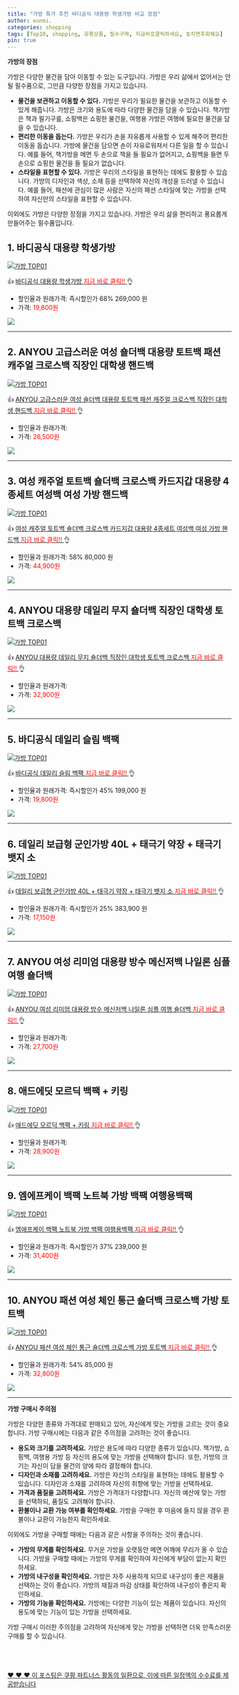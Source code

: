 ```yaml
---
title: "가방 특가 추천 바디공식 대용량 학생가방 비교 장점"
author: eunmi.
categories: shopping
tags: [Top10, shopping, 유행상품, 필수구매, 지금바로클릭하세요, 놓치면후회해요]
pin: true
---
```

**가방의 장점**

가방은 다양한 물건을 담아 이동할 수 있는 도구입니다. 가방은 우리 삶에서 없어서는 안 될 필수품으로, 그만큼 다양한 장점을 가지고 있습니다.

* **물건을 보관하고 이동할 수 있다.** 가방은 우리가 필요한 물건을 보관하고 이동할 수 있게 해줍니다. 가방은 크기와 용도에 따라 다양한 물건을 담을 수 있습니다. 책가방은 책과 필기구를, 쇼핑백은 쇼핑한 물건을, 여행용 가방은 여행에 필요한 물건을 담을 수 있습니다.
* **편리한 이동을 돕는다.** 가방은 우리가 손을 자유롭게 사용할 수 있게 해주어 편리한 이동을 돕습니다. 가방에 물건을 담으면 손이 자유로워져서 다른 일을 할 수 있습니다. 예를 들어, 책가방을 메면 두 손으로 책을 들 필요가 없어지고, 쇼핑백을 들면 두 손으로 쇼핑한 물건을 들 필요가 없습니다.
* **스타일을 표현할 수 있다.** 가방은 우리의 스타일을 표현하는 데에도 활용할 수 있습니다. 가방의 디자인과 색상, 소재 등을 선택하여 자신의 개성을 드러낼 수 있습니다. 예를 들어, 패션에 관심이 많은 사람은 자신의 패션 스타일에 맞는 가방을 선택하여 자신만의 스타일을 표현할 수 있습니다.

이외에도 가방은 다양한 장점을 가지고 있습니다. 가방은 우리 삶을 편리하고 풍요롭게 만들어주는 필수품입니다.

   

## 1. 바디공식 대용량 학생가방

[![가방 TOP01](https://thumbnail10.coupangcdn.com/thumbnails/remote/230x230ex/image/retail/images/1248788837846537-4e639f4e-a016-4b5b-9e42-5d4aebfbd629.jpg)](https://link.coupang.com/re/AFFSDP?lptag=AF3617701&subid=GithubCoopas&pageKey=7373244655&traceid=V0-153&itemId=19024791149&vendorItemId=77427444349)


👍 [바디공식 대용량 학생가방 <font color=red> 지금 바로 클릭!! </font> ](https://link.coupang.com/re/AFFSDP?lptag=AF3617701&subid=GithubCoopas&pageKey=7373244655&traceid=V0-153&itemId=19024791149&vendorItemId=77427444349) 👌 


- 할인율과 원래가격: 즉시할인가 68%  269,000   원
- 가격: <span style='color:red'>19,800원</span>

[![](/discount_price.png)](https://link.coupang.com/re/AFFSDP?lptag=AF3617701&subid=GithubCoopas&pageKey=7373244655&traceid=V0-153&itemId=19024791149&vendorItemId=77427444349)

---


   

## 2. ANYOU 고급스러운 여성 숄더백 대용량 토트백 패션 캐주얼 크로스백 직장인 대학생 핸드백

[![가방 TOP01](https://thumbnail6.coupangcdn.com/thumbnails/remote/230x230ex/image/vendor_inventory/c534/e6b56781886b61018002afede60ad3f6729d8b16b62ff1d5e496879aa163.jpg)](https://link.coupang.com/re/AFFSDP?lptag=AF3617701&subid=GithubCoopas&pageKey=7544328783&traceid=V0-153&itemId=19839860611&vendorItemId=87247204350)


👍 [ANYOU 고급스러운 여성 숄더백 대용량 토트백 패션 캐주얼 크로스백 직장인 대학생 핸드백 <font color=red> 지금 바로 클릭!! </font> ](https://link.coupang.com/re/AFFSDP?lptag=AF3617701&subid=GithubCoopas&pageKey=7544328783&traceid=V0-153&itemId=19839860611&vendorItemId=87247204350) 👌 


- 할인율과 원래가격: 
- 가격: <span style='color:red'>26,500원</span>

[![](/discount_price.png)](https://link.coupang.com/re/AFFSDP?lptag=AF3617701&subid=GithubCoopas&pageKey=7544328783&traceid=V0-153&itemId=19839860611&vendorItemId=87247204350)

---


   

## 3. 여성 캐주얼 토트백 숄더백 크로스백 카드지갑 대용량 4종세트 여성백 여성 가방 핸드백

[![가방 TOP01](https://thumbnail10.coupangcdn.com/thumbnails/remote/230x230ex/image/vendor_inventory/9709/20c7e419ffadea1e0341b211600c947baf4dc4275096d5be5e225cba9393.jpg)](https://link.coupang.com/re/AFFSDP?lptag=AF3617701&subid=GithubCoopas&pageKey=7405561759&traceid=V0-153&itemId=19176652938&vendorItemId=86701861580)


👍 [여성 캐주얼 토트백 숄더백 크로스백 카드지갑 대용량 4종세트 여성백 여성 가방 핸드백 <font color=red> 지금 바로 클릭!! </font> ](https://link.coupang.com/re/AFFSDP?lptag=AF3617701&subid=GithubCoopas&pageKey=7405561759&traceid=V0-153&itemId=19176652938&vendorItemId=86701861580) 👌 


- 할인율과 원래가격: 58%  80,000   원
- 가격: <span style='color:red'>44,900원</span>

[![](/discount_price.png)](https://link.coupang.com/re/AFFSDP?lptag=AF3617701&subid=GithubCoopas&pageKey=7405561759&traceid=V0-153&itemId=19176652938&vendorItemId=86701861580)

---


   

## 4. ANYOU 대용량 데일리 무지 숄더백 직장인 대학생 토트백 크로스백

[![가방 TOP01](https://thumbnail7.coupangcdn.com/thumbnails/remote/230x230ex/image/vendor_inventory/0cce/8e2b9ee1ced1bfff52e006fd7f2ffed733637640e1002e5e1316fdd5b33e.jpg)](https://link.coupang.com/re/AFFSDP?lptag=AF3617701&subid=GithubCoopas&pageKey=7602319276&traceid=V0-153&itemId=20113827765&vendorItemId=87208501795)


👍 [ANYOU 대용량 데일리 무지 숄더백 직장인 대학생 토트백 크로스백 <font color=red> 지금 바로 클릭!! </font> ](https://link.coupang.com/re/AFFSDP?lptag=AF3617701&subid=GithubCoopas&pageKey=7602319276&traceid=V0-153&itemId=20113827765&vendorItemId=87208501795) 👌 


- 할인율과 원래가격: 
- 가격: <span style='color:red'>32,900원</span>

[![](/discount_price.png)](https://link.coupang.com/re/AFFSDP?lptag=AF3617701&subid=GithubCoopas&pageKey=7602319276&traceid=V0-153&itemId=20113827765&vendorItemId=87208501795)

---


   

## 5. 바디공식 데일리 슬림 백팩

[![가방 TOP01](https://thumbnail6.coupangcdn.com/thumbnails/remote/230x230ex/image/retail/images/1506003214953195-6b6d848f-d8b3-4231-b761-4927a05f0fba.jpg)](https://link.coupang.com/re/AFFSDP?lptag=AF3617701&subid=GithubCoopas&pageKey=5237889716&traceid=V0-153&itemId=7391665383&vendorItemId=74682779929)


👍 [바디공식 데일리 슬림 백팩 <font color=red> 지금 바로 클릭!! </font> ](https://link.coupang.com/re/AFFSDP?lptag=AF3617701&subid=GithubCoopas&pageKey=5237889716&traceid=V0-153&itemId=7391665383&vendorItemId=74682779929) 👌 


- 할인율과 원래가격: 즉시할인가 45%  199,000   원
- 가격: <span style='color:red'>19,800원</span>

[![](/discount_price.png)](https://link.coupang.com/re/AFFSDP?lptag=AF3617701&subid=GithubCoopas&pageKey=5237889716&traceid=V0-153&itemId=7391665383&vendorItemId=74682779929)

---


   

## 6. 데일리 보급형 군인가방 40L + 태극기 약장 + 태극기 뱃지 소

[![가방 TOP01](https://thumbnail10.coupangcdn.com/thumbnails/remote/230x230ex/image/retail/images/2019/10/29/19/0/8c3af315-36da-4aec-a433-a991d55eabac.jpg)](https://link.coupang.com/re/AFFSDP?lptag=AF3617701&subid=GithubCoopas&pageKey=1251532439&traceid=V0-153&itemId=1051096047&vendorItemId=5517815385)


👍 [데일리 보급형 군인가방 40L + 태극기 약장 + 태극기 뱃지 소 <font color=red> 지금 바로 클릭!! </font> ](https://link.coupang.com/re/AFFSDP?lptag=AF3617701&subid=GithubCoopas&pageKey=1251532439&traceid=V0-153&itemId=1051096047&vendorItemId=5517815385) 👌 


- 할인율과 원래가격: 즉시할인가 25%  383,900   원
- 가격: <span style='color:red'>17,150원</span>

[![](/discount_price.png)](https://link.coupang.com/re/AFFSDP?lptag=AF3617701&subid=GithubCoopas&pageKey=1251532439&traceid=V0-153&itemId=1051096047&vendorItemId=5517815385)

---


   

## 7. ANYOU 여성 리미엄 대용량 방수 메신저백 나일론 심플 여행 숄더백

[![가방 TOP01](https://thumbnail9.coupangcdn.com/thumbnails/remote/230x230ex/image/vendor_inventory/faa6/ffbb4fd71eb39f2c78fee3f1f611b615596dd1b54045aee94bc1117f3de3.jpg)](https://link.coupang.com/re/AFFSDP?lptag=AF3617701&subid=GithubCoopas&pageKey=7518141707&traceid=V0-153&itemId=19713110650&vendorItemId=87172030943)


👍 [ANYOU 여성 리미엄 대용량 방수 메신저백 나일론 심플 여행 숄더백 <font color=red> 지금 바로 클릭!! </font> ](https://link.coupang.com/re/AFFSDP?lptag=AF3617701&subid=GithubCoopas&pageKey=7518141707&traceid=V0-153&itemId=19713110650&vendorItemId=87172030943) 👌 


- 할인율과 원래가격: 
- 가격: <span style='color:red'>27,700원</span>

[![](/discount_price.png)](https://link.coupang.com/re/AFFSDP?lptag=AF3617701&subid=GithubCoopas&pageKey=7518141707&traceid=V0-153&itemId=19713110650&vendorItemId=87172030943)

---


   

## 8. 애드에딧 모르딕 백팩 + 키링

[![가방 TOP01](https://thumbnail10.coupangcdn.com/thumbnails/remote/230x230ex/image/retail/images/13127573029058572-909fef71-ebc7-4234-9493-a70736ab27bf.jpg)](https://link.coupang.com/re/AFFSDP?lptag=AF3617701&subid=GithubCoopas&pageKey=5876810289&traceid=V0-153&itemId=10297413871&vendorItemId=70005414885)


👍 [애드에딧 모르딕 백팩 + 키링 <font color=red> 지금 바로 클릭!! </font> ](https://link.coupang.com/re/AFFSDP?lptag=AF3617701&subid=GithubCoopas&pageKey=5876810289&traceid=V0-153&itemId=10297413871&vendorItemId=70005414885) 👌 


- 할인율과 원래가격: 
- 가격: <span style='color:red'>28,900원</span>

[![](/discount_price.png)](https://link.coupang.com/re/AFFSDP?lptag=AF3617701&subid=GithubCoopas&pageKey=5876810289&traceid=V0-153&itemId=10297413871&vendorItemId=70005414885)

---


   

## 9. 엠에프케이 백팩 노트북 가방 백팩 여행용백팩

[![가방 TOP01](https://thumbnail7.coupangcdn.com/thumbnails/remote/230x230ex/image/vendor_inventory/3ba7/ad69b14e521e53e9f25b6f6d0fa1be3d769b8d2f6404782530c2e708e518.jpg)](https://link.coupang.com/re/AFFSDP?lptag=AF3617701&subid=GithubCoopas&pageKey=7321008141&traceid=V0-153&itemId=18776725211&vendorItemId=86056210869)


👍 [엠에프케이 백팩 노트북 가방 백팩 여행용백팩 <font color=red> 지금 바로 클릭!! </font> ](https://link.coupang.com/re/AFFSDP?lptag=AF3617701&subid=GithubCoopas&pageKey=7321008141&traceid=V0-153&itemId=18776725211&vendorItemId=86056210869) 👌 


- 할인율과 원래가격: 즉시할인가 37%  239,000   원
- 가격: <span style='color:red'>31,400원</span>

[![](/discount_price.png)](https://link.coupang.com/re/AFFSDP?lptag=AF3617701&subid=GithubCoopas&pageKey=7321008141&traceid=V0-153&itemId=18776725211&vendorItemId=86056210869)

---


   

## 10. ANYOU 패션 여성 체인 통근 숄더백 크로스백 가방 토트백

[![가방 TOP01](https://thumbnail9.coupangcdn.com/thumbnails/remote/230x230ex/image/vendor_inventory/6db7/1f121e3d143a8686fb4e1242ef5ae70d5db3817470747f007b3e629f851a.jpg)](https://link.coupang.com/re/AFFSDP?lptag=AF3617701&subid=GithubCoopas&pageKey=7537025821&traceid=V0-153&itemId=19803915070&vendorItemId=87391683866)


👍 [ANYOU 패션 여성 체인 통근 숄더백 크로스백 가방 토트백 <font color=red> 지금 바로 클릭!! </font> ](https://link.coupang.com/re/AFFSDP?lptag=AF3617701&subid=GithubCoopas&pageKey=7537025821&traceid=V0-153&itemId=19803915070&vendorItemId=87391683866) 👌 


- 할인율과 원래가격: 54%  85,000   원
- 가격: <span style='color:red'>32,800원</span>

[![](/discount_price.png)](https://link.coupang.com/re/AFFSDP?lptag=AF3617701&subid=GithubCoopas&pageKey=7537025821&traceid=V0-153&itemId=19803915070&vendorItemId=87391683866)

---
**가방 구매시 주의점**

가방은 다양한 종류와 가격대로 판매되고 있어, 자신에게 맞는 가방을 고르는 것이 중요합니다. 가방 구매시에는 다음과 같은 주의점을 고려하는 것이 좋습니다.

* **용도와 크기를 고려하세요.** 가방은 용도에 따라 다양한 종류가 있습니다. 책가방, 쇼핑백, 여행용 가방 등 자신의 용도에 맞는 가방을 선택해야 합니다. 또한, 가방의 크기는 자신이 담을 물건의 양에 따라 결정해야 합니다.
* **디자인과 소재를 고려하세요.** 가방은 자신의 스타일을 표현하는 데에도 활용할 수 있습니다. 디자인과 소재를 고려하여 자신의 취향에 맞는 가방을 선택하세요.
* **가격과 품질을 고려하세요.** 가방은 가격대가 다양합니다. 자신의 예산에 맞는 가방을 선택하되, 품질도 고려해야 합니다.
* **환불이나 교환 가능 여부를 확인하세요.** 가방을 구매한 후 마음에 들지 않을 경우 환불이나 교환이 가능한지 확인하세요.

이외에도 가방을 구매할 때에는 다음과 같은 사항을 주의하는 것이 좋습니다.

* **가방의 무게를 확인하세요.** 무거운 가방을 오랫동안 메면 어깨에 무리가 올 수 있습니다. 가방을 구매할 때에는 가방의 무게를 확인하여 자신에게 부담이 없는지 확인하세요.
* **가방의 내구성을 확인하세요.** 가방은 자주 사용하게 되므로 내구성이 좋은 제품을 선택하는 것이 좋습니다. 가방의 재질과 마감 상태를 확인하여 내구성이 좋은지 확인하세요.
* **가방의 기능을 확인하세요.** 가방에는 다양한 기능이 있는 제품이 있습니다. 자신의 용도에 맞는 기능이 있는 가방을 선택하세요.

가방 구매시 이러한 주의점을 고려하여 자신에게 맞는 가방을 선택하면 더욱 만족스러운 구매를 할 수 있습니다.<br><br><br><br><br> [ ❤ ❤ ❤ 이 포스팅은 쿠팡 파트너스 활동의 일환으로, 이에 따른 일정액의 수수료를 제공받습니다](https://link.coupang.com/a/bcEFyh)